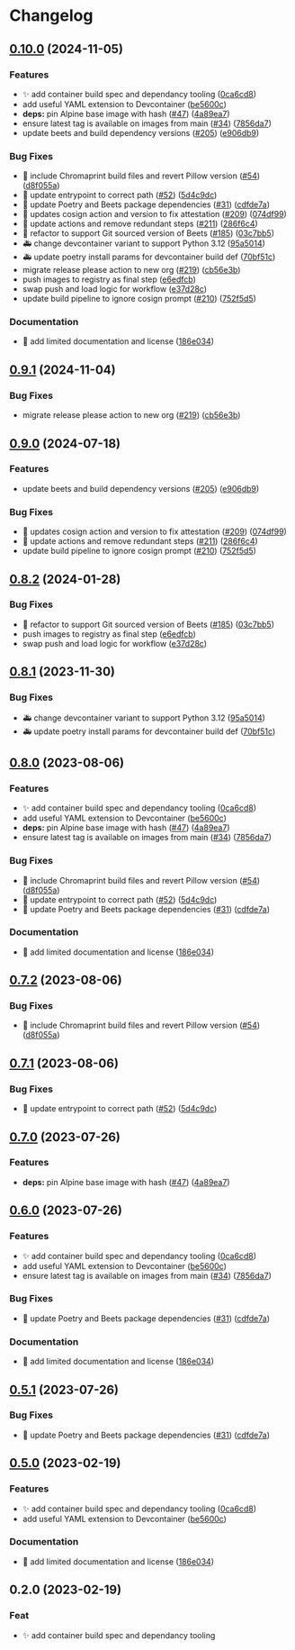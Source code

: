 # Changelog

## [0.10.0](https://github.com/arrrgi/beets-alpine-exec/compare/v0.9.1...v0.10.0) (2024-11-05)


### Features

* ✨ add container build spec and dependancy tooling ([0ca6cd8](https://github.com/arrrgi/beets-alpine-exec/commit/0ca6cd80ecd8f5c08157d7413fa1aacc8a2af1c3))
* add useful YAML extension to Devcontainer ([be5600c](https://github.com/arrrgi/beets-alpine-exec/commit/be5600c060fadd0218fd2d027fd95610b32bc42c))
* **deps:** pin Alpine base image with hash ([#47](https://github.com/arrrgi/beets-alpine-exec/issues/47)) ([4a89ea7](https://github.com/arrrgi/beets-alpine-exec/commit/4a89ea705b2c2d587ae1c81e11c74b45058afb2f))
* ensure latest tag is available on images from main ([#34](https://github.com/arrrgi/beets-alpine-exec/issues/34)) ([7856da7](https://github.com/arrrgi/beets-alpine-exec/commit/7856da7fb0bf37c1f8e5aef040eb4e93c2609838))
* update beets and build dependency versions ([#205](https://github.com/arrrgi/beets-alpine-exec/issues/205)) ([e906db9](https://github.com/arrrgi/beets-alpine-exec/commit/e906db90d5fb7ead1c2cd87ae017d066e1ef21a2))


### Bug Fixes

* 🐛 include Chromaprint build files and revert Pillow version ([#54](https://github.com/arrrgi/beets-alpine-exec/issues/54)) ([d8f055a](https://github.com/arrrgi/beets-alpine-exec/commit/d8f055a5da68bb043902958472159479beade78e))
* 🐛 update entrypoint to correct path ([#52](https://github.com/arrrgi/beets-alpine-exec/issues/52)) ([5d4c9dc](https://github.com/arrrgi/beets-alpine-exec/commit/5d4c9dc96decd7e5b16dbc8a2f04a04c446327e3))
* 🐛 update Poetry and Beets package dependencies ([#31](https://github.com/arrrgi/beets-alpine-exec/issues/31)) ([cdfde7a](https://github.com/arrrgi/beets-alpine-exec/commit/cdfde7a6bf0cd96fdb2b2a60955a5c35c1bc943f))
* 🐛 updates cosign action and version to fix attestation ([#209](https://github.com/arrrgi/beets-alpine-exec/issues/209)) ([074df99](https://github.com/arrrgi/beets-alpine-exec/commit/074df9943493489af79403e23c83f393485f4989))
* 👷 update actions and remove redundant steps ([#211](https://github.com/arrrgi/beets-alpine-exec/issues/211)) ([286f6c4](https://github.com/arrrgi/beets-alpine-exec/commit/286f6c45ffe3580f54fcab41046e0dfcd684804b))
* 🔧 refactor to support Git sourced version of Beets ([#185](https://github.com/arrrgi/beets-alpine-exec/issues/185)) ([03c7bb5](https://github.com/arrrgi/beets-alpine-exec/commit/03c7bb5cf0f2315a1611a54f4d657dfe74cba035))
* 🚑️ change devcontainer variant to support Python 3.12 ([95a5014](https://github.com/arrrgi/beets-alpine-exec/commit/95a50147fbc8d1c3e43d95cd3e37cfeaf4e45e3c))
* 🚑️ update poetry install params for devcontainer build def ([70bf51c](https://github.com/arrrgi/beets-alpine-exec/commit/70bf51c068ce028a8c57c4aed4698b908ffc1b6c))
* migrate release please action to new org ([#219](https://github.com/arrrgi/beets-alpine-exec/issues/219)) ([cb56e3b](https://github.com/arrrgi/beets-alpine-exec/commit/cb56e3b626ee51b293ea182e3e607273c8cb8d69))
* push images to registry as final step ([e6edfcb](https://github.com/arrrgi/beets-alpine-exec/commit/e6edfcbfecb53b77a9ab155dbceebc79956f4319))
* swap push and load logic for workflow ([e37d28c](https://github.com/arrrgi/beets-alpine-exec/commit/e37d28cf0cbdae33149233ba06fae787a6780766))
* update build pipeline to ignore cosign prompt ([#210](https://github.com/arrrgi/beets-alpine-exec/issues/210)) ([752f5d5](https://github.com/arrrgi/beets-alpine-exec/commit/752f5d5667cabcb8adc288d813291de0636a39a2))


### Documentation

* 📝 add limited documentation and license ([186e034](https://github.com/arrrgi/beets-alpine-exec/commit/186e034711a074a42de7a3861de952a68b9feaf1))

## [0.9.1](https://github.com/arrrgi/beets-alpine-exec/compare/v0.9.0...v0.9.1) (2024-11-04)


### Bug Fixes

* migrate release please action to new org ([#219](https://github.com/arrrgi/beets-alpine-exec/issues/219)) ([cb56e3b](https://github.com/arrrgi/beets-alpine-exec/commit/cb56e3b626ee51b293ea182e3e607273c8cb8d69))

## [0.9.0](https://github.com/arrrgi/beets-alpine-exec/compare/v0.8.2...v0.9.0) (2024-07-18)


### Features

* update beets and build dependency versions ([#205](https://github.com/arrrgi/beets-alpine-exec/issues/205)) ([e906db9](https://github.com/arrrgi/beets-alpine-exec/commit/e906db90d5fb7ead1c2cd87ae017d066e1ef21a2))


### Bug Fixes

* 🐛 updates cosign action and version to fix attestation ([#209](https://github.com/arrrgi/beets-alpine-exec/issues/209)) ([074df99](https://github.com/arrrgi/beets-alpine-exec/commit/074df9943493489af79403e23c83f393485f4989))
* 👷 update actions and remove redundant steps ([#211](https://github.com/arrrgi/beets-alpine-exec/issues/211)) ([286f6c4](https://github.com/arrrgi/beets-alpine-exec/commit/286f6c45ffe3580f54fcab41046e0dfcd684804b))
* update build pipeline to ignore cosign prompt ([#210](https://github.com/arrrgi/beets-alpine-exec/issues/210)) ([752f5d5](https://github.com/arrrgi/beets-alpine-exec/commit/752f5d5667cabcb8adc288d813291de0636a39a2))

## [0.8.2](https://github.com/arrrgi/beets-alpine-exec/compare/v0.8.1...v0.8.2) (2024-01-28)


### Bug Fixes

* 🔧 refactor to support Git sourced version of Beets ([#185](https://github.com/arrrgi/beets-alpine-exec/issues/185)) ([03c7bb5](https://github.com/arrrgi/beets-alpine-exec/commit/03c7bb5cf0f2315a1611a54f4d657dfe74cba035))
* push images to registry as final step ([e6edfcb](https://github.com/arrrgi/beets-alpine-exec/commit/e6edfcbfecb53b77a9ab155dbceebc79956f4319))
* swap push and load logic for workflow ([e37d28c](https://github.com/arrrgi/beets-alpine-exec/commit/e37d28cf0cbdae33149233ba06fae787a6780766))

## [0.8.1](https://github.com/arrrgi/beets-alpine-exec/compare/v0.8.0...v0.8.1) (2023-11-30)


### Bug Fixes

* 🚑️ change devcontainer variant to support Python 3.12 ([95a5014](https://github.com/arrrgi/beets-alpine-exec/commit/95a50147fbc8d1c3e43d95cd3e37cfeaf4e45e3c))
* 🚑️ update poetry install params for devcontainer build def ([70bf51c](https://github.com/arrrgi/beets-alpine-exec/commit/70bf51c068ce028a8c57c4aed4698b908ffc1b6c))

## [0.8.0](https://github.com/arrrgi/beets-alpine-exec/compare/v0.7.2...v0.8.0) (2023-08-06)


### Features

* ✨ add container build spec and dependancy tooling ([0ca6cd8](https://github.com/arrrgi/beets-alpine-exec/commit/0ca6cd80ecd8f5c08157d7413fa1aacc8a2af1c3))
* add useful YAML extension to Devcontainer ([be5600c](https://github.com/arrrgi/beets-alpine-exec/commit/be5600c060fadd0218fd2d027fd95610b32bc42c))
* **deps:** pin Alpine base image with hash ([#47](https://github.com/arrrgi/beets-alpine-exec/issues/47)) ([4a89ea7](https://github.com/arrrgi/beets-alpine-exec/commit/4a89ea705b2c2d587ae1c81e11c74b45058afb2f))
* ensure latest tag is available on images from main ([#34](https://github.com/arrrgi/beets-alpine-exec/issues/34)) ([7856da7](https://github.com/arrrgi/beets-alpine-exec/commit/7856da7fb0bf37c1f8e5aef040eb4e93c2609838))


### Bug Fixes

* 🐛 include Chromaprint build files and revert Pillow version ([#54](https://github.com/arrrgi/beets-alpine-exec/issues/54)) ([d8f055a](https://github.com/arrrgi/beets-alpine-exec/commit/d8f055a5da68bb043902958472159479beade78e))
* 🐛 update entrypoint to correct path ([#52](https://github.com/arrrgi/beets-alpine-exec/issues/52)) ([5d4c9dc](https://github.com/arrrgi/beets-alpine-exec/commit/5d4c9dc96decd7e5b16dbc8a2f04a04c446327e3))
* 🐛 update Poetry and Beets package dependencies ([#31](https://github.com/arrrgi/beets-alpine-exec/issues/31)) ([cdfde7a](https://github.com/arrrgi/beets-alpine-exec/commit/cdfde7a6bf0cd96fdb2b2a60955a5c35c1bc943f))


### Documentation

* 📝 add limited documentation and license ([186e034](https://github.com/arrrgi/beets-alpine-exec/commit/186e034711a074a42de7a3861de952a68b9feaf1))

## [0.7.2](https://github.com/arrrgi/beets-alpine-exec/compare/v0.7.1...v0.7.2) (2023-08-06)


### Bug Fixes

* 🐛 include Chromaprint build files and revert Pillow version ([#54](https://github.com/arrrgi/beets-alpine-exec/issues/54)) ([d8f055a](https://github.com/arrrgi/beets-alpine-exec/commit/d8f055a5da68bb043902958472159479beade78e))

## [0.7.1](https://github.com/arrrgi/beets-alpine-exec/compare/v0.7.0...v0.7.1) (2023-08-06)


### Bug Fixes

* 🐛 update entrypoint to correct path ([#52](https://github.com/arrrgi/beets-alpine-exec/issues/52)) ([5d4c9dc](https://github.com/arrrgi/beets-alpine-exec/commit/5d4c9dc96decd7e5b16dbc8a2f04a04c446327e3))

## [0.7.0](https://github.com/arrrgi/beets-alpine-exec/compare/v0.6.0...v0.7.0) (2023-07-26)


### Features

* **deps:** pin Alpine base image with hash ([#47](https://github.com/arrrgi/beets-alpine-exec/issues/47)) ([4a89ea7](https://github.com/arrrgi/beets-alpine-exec/commit/4a89ea705b2c2d587ae1c81e11c74b45058afb2f))

## [0.6.0](https://github.com/arrrgi/beets-alpine-exec/compare/v0.5.1...v0.6.0) (2023-07-26)


### Features

* ✨ add container build spec and dependancy tooling ([0ca6cd8](https://github.com/arrrgi/beets-alpine-exec/commit/0ca6cd80ecd8f5c08157d7413fa1aacc8a2af1c3))
* add useful YAML extension to Devcontainer ([be5600c](https://github.com/arrrgi/beets-alpine-exec/commit/be5600c060fadd0218fd2d027fd95610b32bc42c))
* ensure latest tag is available on images from main ([#34](https://github.com/arrrgi/beets-alpine-exec/issues/34)) ([7856da7](https://github.com/arrrgi/beets-alpine-exec/commit/7856da7fb0bf37c1f8e5aef040eb4e93c2609838))


### Bug Fixes

* 🐛 update Poetry and Beets package dependencies ([#31](https://github.com/arrrgi/beets-alpine-exec/issues/31)) ([cdfde7a](https://github.com/arrrgi/beets-alpine-exec/commit/cdfde7a6bf0cd96fdb2b2a60955a5c35c1bc943f))


### Documentation

* 📝 add limited documentation and license ([186e034](https://github.com/arrrgi/beets-alpine-exec/commit/186e034711a074a42de7a3861de952a68b9feaf1))

## [0.5.1](https://github.com/arrrgi/beets-alpine-exec/compare/v0.5.0...v0.5.1) (2023-07-26)


### Bug Fixes

* 🐛 update Poetry and Beets package dependencies ([#31](https://github.com/arrrgi/beets-alpine-exec/issues/31)) ([cdfde7a](https://github.com/arrrgi/beets-alpine-exec/commit/cdfde7a6bf0cd96fdb2b2a60955a5c35c1bc943f))

## [0.5.0](https://github.com/arrrgi/beets-alpine-exec/compare/v0.4.0...v0.5.0) (2023-02-19)


### Features

* ✨ add container build spec and dependancy tooling ([0ca6cd8](https://github.com/arrrgi/beets-alpine-exec/commit/0ca6cd80ecd8f5c08157d7413fa1aacc8a2af1c3))
* add useful YAML extension to Devcontainer ([be5600c](https://github.com/arrrgi/beets-alpine-exec/commit/be5600c060fadd0218fd2d027fd95610b32bc42c))


### Documentation

* 📝 add limited documentation and license ([186e034](https://github.com/arrrgi/beets-alpine-exec/commit/186e034711a074a42de7a3861de952a68b9feaf1))

## 0.2.0 (2023-02-19)

### Feat

- ✨ add container build spec and dependancy tooling

